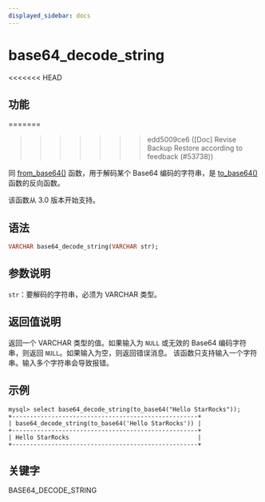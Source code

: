 ```yaml
---
displayed_sidebar: docs
---
```


# base64_decode_string

<<<<<<< HEAD
## 功能
=======

>>>>>>> edd5009ce6 ([Doc] Revise Backup Restore according to feedback (#53738))

同 [from_base64()](../crytographic-functions/from_base64.md) 函数，用于解码某个 Base64 编码的字符串，是 [to_base64()](../crytographic-functions/to_base64.md) 函数的反向函数。

该函数从 3.0 版本开始支持。

## 语法

```Haskell
VARCHAR base64_decode_string(VARCHAR str);
```

## 参数说明

`str`：要解码的字符串，必须为 VARCHAR 类型。

## 返回值说明

返回一个 VARCHAR 类型的值。如果输入为 `NULL` 或无效的 Base64 编码字符串，则返回 `NULL`。如果输入为空，则返回错误消息。 该函数只支持输入一个字符串。输入多个字符串会导致报错。

## 示例

```Plain
mysql> select base64_decode_string(to_base64("Hello StarRocks"));
+----------------------------------------------------+
| base64_decode_string(to_base64('Hello StarRocks')) |
+----------------------------------------------------+
| Hello StarRocks                                    |
+----------------------------------------------------+
```

## 关键字

BASE64_DECODE_STRING

